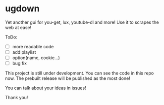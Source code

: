 # ugdown

Yet another gui for you-get, lux, youtube-dl and more! Use it to scrapes the web at ease!

ToDo:

 - [ ] more readable code
 - [ ] add playlist
 - [ ] option(name, cookie...)
 - [ ] bug fix

This project is still under development. You can see the code in this repo now. The prebuilt release will be published as the most done!

You can talk about your ideas in issues!

Thank you!
